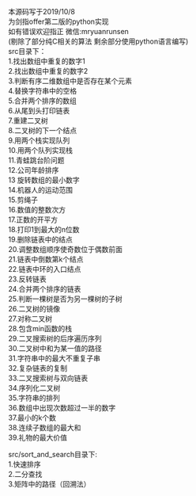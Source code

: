 本源码写于2019/10/8  
为剑指offer第二版的python实现  
如有错误欢迎指正 微信:mryuanrunsen   
(剔除了部分纯C相关的算法 剩余部分使用python语言编写)  
src目录下：  
1.找出数组中重复的数字1  
2.找出数组中重复的数字2  
3.判断有序二维数组中是否存在某个元素  
4.替换字符串中的空格  
5.合并两个排序的数组  
6.从尾到头打印链表  
7.重建二叉树  
8.二叉树的下一个结点  
9.用两个栈实现队列  
10.用两个队列实现栈  
11.青蛙跳台阶问题  
12.公司年龄排序  
13 旋转数组的最小数字  
14.机器人的运动范围  
15.剪绳子  
16.数值的整数次方   
17.正数的开平方  
18.打印1到最大的n位数  
19.删除链表中的结点  
20.调整数组顺序使奇数位于偶数前面  
21.链表中倒数第k个结点  
22.链表中环的入口结点  
23.反转链表  
24.合并两个排序的链表  
25.判断一棵树是否为另一棵树的子树  
26.二叉树的镜像  
27.对称二叉树  
28.包含min函数的栈  
29.二叉搜索树的后序遍历序列  
30.二叉树中和为某一值的路径  
31.字符串中的最大不重复子串  
32.复杂链表的复制  
33.二叉搜索树与双向链表  
34.序列化二叉树  
35.字符串的排列  
36.数组中出现次数超过一半的数字  
37.最小的k个数    
38.连续子数组的最大和  
39.礼物的最大价值  

src/sort_and_search目录下:  
1.快速排序  
2.二分查找  
3.矩阵中的路径（回溯法）  
